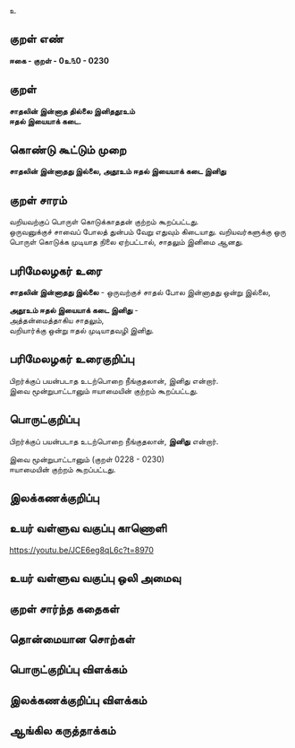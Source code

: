 உ

## குறள் எண் 

**ஈகை - குறள் - 0உ௩0 - 0230**  

## குறள் 

**சாதலின் இன்னாத தில்லை இனிததூஉம்  
ஈதல் இயையாக் கடை.** 

## கொண்டு கூட்டும் முறை

**சாதலின் இன்னாதது இல்லை, அதூஉம் ஈதல் இயையாக் கடை இனிது**  

## குறள் சாரம் 

வறியவற்குப் பொருள் கொடுக்காததன் குற்றம் கூறப்பட்டது.  
ஒருவனுக்குச் சாவைப் போலத் துன்பம் வேறு எதுவும் கிடையாது. வறியவர்களுக்கு ஒரு பொருள் கொடுக்க முடியாத நிலை ஏற்பட்டால், சாதலும் இனிமை ஆனது.  

## பரிமேலழகர் உரை

**சாதலின் இன்னாதது இல்லை** - ஒருவற்குச் சாதல் போல இன்னாதது ஒன்று இல்லை,  

**அதூஉம் ஈதல் இயையாக் கடை இனிது** -  
அத்தன்மைத்தாகிய சாதலும்,  
வறியார்க்கு ஒன்று ஈதல் முடியாதவழி இனிது.

## பரிமேலழகர் உரைகுறிப்பு   

பிறர்க்குப் பயன்படாத உடற்பொறை நீங்குதலான், இனிது என்றார்.  
இவை மூன்றுபாட்டானும் ஈயாமையின் குற்றம் கூறப்பட்டது.   

## பொருட்குறிப்பு 

பிறர்க்குப் பயன்படாத உடற்பொறை நீங்குதலான், **இனிது** என்றார். 

இவை மூன்றுபாட்டானும் (குறள் 0228 - 0230)    
ஈயாமையின் குற்றம் கூறப்பட்டது.   

## இலக்கணக்குறிப்பு  


## உயர் வள்ளுவ வகுப்பு காணொளி

https://youtu.be/JCE6eg8qL6c?t=8970

## உயர் வள்ளுவ வகுப்பு ஒலி அமைவு 

 
## குறள் சார்ந்த கதைகள் 


## தொன்மையான சொற்கள்


## பொருட்குறிப்பு விளக்கம்


## இலக்கணக்குறிப்பு விளக்கம்


## ஆங்கில கருத்தாக்கம் 


